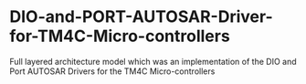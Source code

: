 # DIO-and-PORT-AUTOSAR-Driver-for-TM4C-Micro-controllers
Full layered architecture model which was an implementation of the DIO and Port AUTOSAR Drivers for the TM4C Micro-controllers
